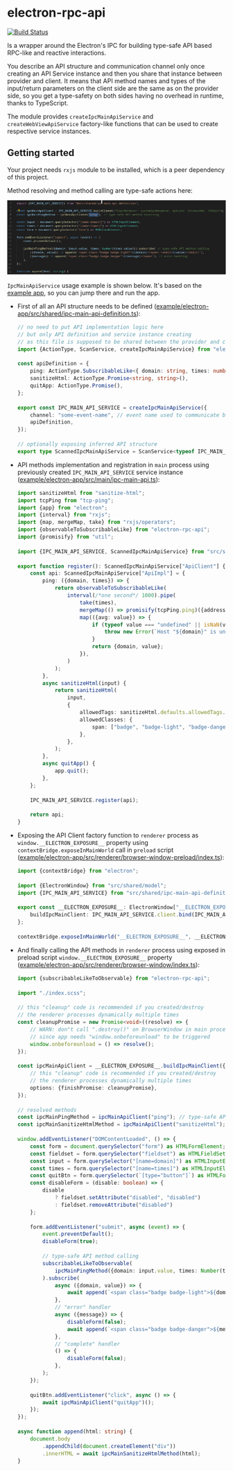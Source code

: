 # electron-rpc-api

[![Build Status](https://travis-ci.org/vladimiry/electron-rpc-api.svg?branch=master)](https://travis-ci.org/vladimiry/electron-rpc-api)

Is a wrapper around the Electron's IPC for building type-safe API based RPC-like and reactive interactions.

You describe an API structure and communication channel only once creating an API Service instance and then you share that instance between provider and client. It means that API method names and types of the input/return parameters on the client side are the same as on the provider side, so you get a type-safety on both sides having no overhead in runtime, thanks to TypeScript.

The module provides `createIpcMainApiService` and `createWebViewApiService` factory-like functions that can be used to create respective service instances.

## Getting started

Your project needs `rxjs` module to be installed, which is a peer dependency of this project.

Method resolving and method calling are type-safe actions here:

![type-safety](img/README-img1.gif)

`IpcMainApiService` usage example is shown below. It's based on the [example app](example/electron-app), so you can jump there and run the app.

- First of all an API structure needs to be defined ([example/electron-app/src/shared/ipc-main-api-definition.ts](example/electron-app/src/shared/ipc-main-api-definition.ts)):
    ```typescript
    // no need to put API implementation logic here
    // but only API definition and service instance creating
    // as this file is supposed to be shared between the provider and client implementations
    import {ActionType, ScanService, createIpcMainApiService} from "electron-rpc-api";
    
    const apiDefinition = {
        ping: ActionType.SubscribableLike<{ domain: string, times: number }, { domain: string, value: number }>(),
        sanitizeHtml: ActionType.Promise<string, string>(),
        quitApp: ActionType.Promise(),
    };
    
    export const IPC_MAIN_API_SERVICE = createIpcMainApiService({
        channel: "some-event-name", // event name used to communicate between the event emitters
        apiDefinition,
    });
    
    // optionally exposing inferred API structure
    export type ScannedIpcMainApiService = ScanService<typeof IPC_MAIN_API_SERVICE>;
    ```

- API methods implementation and registration in `main` process using previously created `IPC_MAIN_API_SERVICE` service instance ([example/electron-app/src/main/ipc-main-api.ts](example/electron-app/src/main/ipc-main-api.ts)):
    ```typescript
    import sanitizeHtml from "sanitize-html";
    import tcpPing from "tcp-ping";
    import {app} from "electron";
    import {interval} from "rxjs";
    import {map, mergeMap, take} from "rxjs/operators";
    import {observableToSubscribableLike} from "electron-rpc-api";
    import {promisify} from "util";
    
    import {IPC_MAIN_API_SERVICE, ScannedIpcMainApiService} from "src/shared/ipc-main-api-definition";
    
    export function register(): ScannedIpcMainApiService["ApiClient"] {
        const api: ScannedIpcMainApiService["ApiImpl"] = {
            ping: ({domain, times}) => {
                return observableToSubscribableLike(
                    interval(/*one second*/ 1000).pipe(
                        take(times),
                        mergeMap(() => promisify(tcpPing.ping)({address: domain, attempts: times})),
                        map(({avg: value}) => {
                            if (typeof value === "undefined" || isNaN(value)) {
                                throw new Error(`Host "${domain}" is unreachable`);
                            }
                            return {domain, value};
                        }),
                    )
                );
            },
            async sanitizeHtml(input) {
                return sanitizeHtml(
                    input,
                    {
                        allowedTags: sanitizeHtml.defaults.allowedTags.concat(["span"]),
                        allowedClasses: {
                            span: ["badge", "badge-light", "badge-danger"],
                        },
                    },
                );
            },
            async quitApp() {
                app.quit();
            },
        };
    
        IPC_MAIN_API_SERVICE.register(api);
    
        return api;
    }
    ```

- Exposing the API Client factory function to `renderer` process as `window.__ELECTRON_EXPOSURE__` property using `contextBridge.exposeInMainWorld` call in `preload` script ([example/electron-app/src/renderer/browser-window-preload/index.ts](example/electron-app/src/renderer/browser-window-preload/index.ts)):
    ```typescript
    import {contextBridge} from "electron";
    
    import {ElectronWindow} from "src/shared/model";
    import {IPC_MAIN_API_SERVICE} from "src/shared/ipc-main-api-definition";
    
    export const __ELECTRON_EXPOSURE__: ElectronWindow["__ELECTRON_EXPOSURE__"] = {
        buildIpcMainClient: IPC_MAIN_API_SERVICE.client.bind(IPC_MAIN_API_SERVICE),
    };
    
    contextBridge.exposeInMainWorld("__ELECTRON_EXPOSURE__", __ELECTRON_EXPOSURE__);    
    ```

- And finally calling the API methods in `renderer` process using exposed in preload script `window.__ELECTRON_EXPOSURE__` property ([example/electron-app/src/renderer/browser-window/index.ts](example/electron-app/src/renderer/browser-window/index.ts)):
    ```typescript
    import {subscribableLikeToObservable} from "electron-rpc-api";
    
    import "./index.scss";
    
    // this "cleanup" code is recommended if you created/destroy
    // the renderer processes dynamically multiple times
    const cleanupPromise = new Promise<void>((resolve) => {
        // WARN: don"t call ".destroy()" on BrowserWindow in main process but ".close()"
        // since app needs "window.onbeforeunload" to be triggered
        window.onbeforeunload = () => resolve();
    });
    
    const ipcMainApiClient = __ELECTRON_EXPOSURE__.buildIpcMainClient({
        // this "cleanup" code is recommended if you created/destroy
        // the renderer processes dynamically multiple times
        options: {finishPromise: cleanupPromise},
    });
    
    // resolved methods
    const ipcMainPingMethod = ipcMainApiClient("ping"); // type-safe API method resolving
    const ipcMainSanitizeHtmlMethod = ipcMainApiClient("sanitizeHtml"); // type-safe API method resolving
    
    window.addEventListener("DOMContentLoaded", () => {
        const form = document.querySelector("form") as HTMLFormElement;
        const fieldset = form.querySelector("fieldset") as HTMLFieldSetElement;
        const input = form.querySelector("[name=domain]") as HTMLInputElement;
        const times = form.querySelector("[name=times]") as HTMLInputElement;
        const quitBtn = form.querySelector(`[type="button"]`) as HTMLFormElement;
        const disableForm = (disable: boolean) => {
            disable
                ? fieldset.setAttribute("disabled", "disabled")
                : fieldset.removeAttribute("disabled")
        };
    
        form.addEventListener("submit", async (event) => {
            event.preventDefault();
            disableForm(true);
    
            // type-safe API method calling
            subscribableLikeToObservable(
                ipcMainPingMethod({domain: input.value, times: Number(times.value)})
            ).subscribe(
                async ({domain, value}) => {
                    await append(`<span class="badge badge-light">${domain}</span> <small>${value}</small>`);
                },
                // "error" handler
                async ({message}) => {
                    disableForm(false);
                    await append(`<span class="badge badge-danger">${message}</span>`);
                },
                // "complete" handler
                () => {
                    disableForm(false);
                },
            );
        });
    
        quitBtn.addEventListener("click", async () => {
            await ipcMainApiClient("quitApp")();
        });
    });
    
    async function append(html: string) {
        document.body
            .appendChild(document.createElement("div"))
            .innerHTML = await ipcMainSanitizeHtmlMethod(html);
    }
    ```
